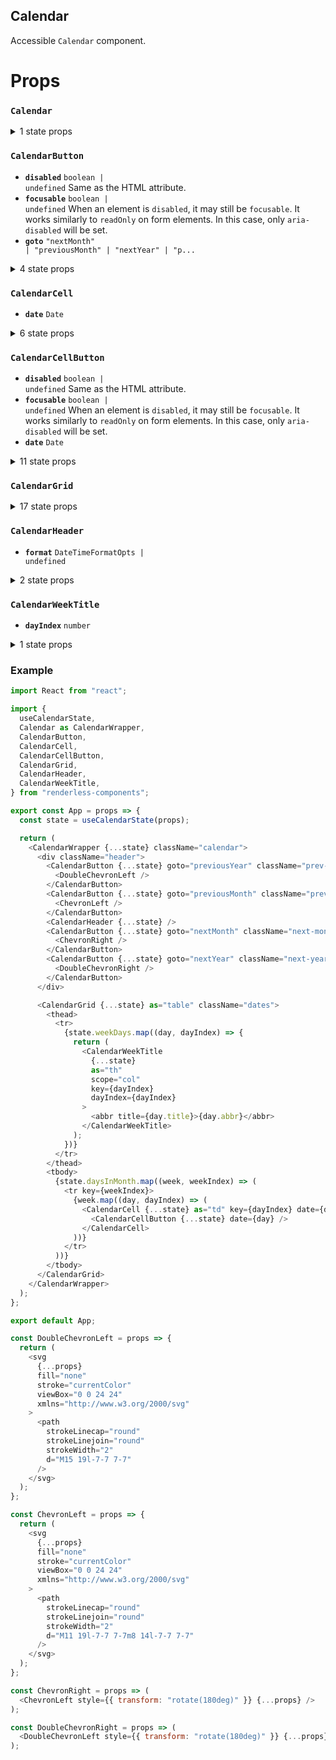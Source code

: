 ## Calendar

Accessible `Calendar` component.

# Props

<!-- Automatically generated -->

### `Calendar`

<details><summary>1 state props</summary>
> These props are returned by the state hook. You can spread them into this component (`{...state}`) or pass them separately. You can also provide these props from your own state logic.

- **`calendarId`** <code>string | undefined</code>

</details>

### `CalendarButton`

- **`disabled`** <code>boolean | undefined</code> Same as the HTML attribute.
- **`focusable`** <code>boolean | undefined</code> When an element is
  `disabled`, it may still be `focusable`. It works similarly to `readOnly` on
  form elements. In this case, only `aria-disabled` will be set.
- **`goto`**
  <code title="&#34;nextMonth&#34; | &#34;previousMonth&#34; | &#34;nextYear&#34; | &#34;previousYear&#34;">&#34;nextMonth&#34;
  | &#34;previousMonth&#34; | &#34;nextYear&#34; | &#34;p...</code>

<details><summary>4 state props</summary>
> These props are returned by the state hook. You can spread them into this component (`{...state}`) or pass them separately. You can also provide these props from your own state logic.

- **`focusNextMonth`** <code>() =&#62; void</code>

- **`focusPreviousMonth`** <code>() =&#62; void</code>

- **`focusPreviousYear`** <code>() =&#62; void</code>

- **`focusNextYear`** <code>() =&#62; void</code>

</details>

### `CalendarCell`

- **`date`** <code>Date</code>

<details><summary>6 state props</summary>
> These props are returned by the state hook. You can spread them into this component (`{...state}`) or pass them separately. You can also provide these props from your own state logic.

- **`isDisabled`** <code>boolean</code>

- **`dateValue`** <code>Date</code>

- **`currentMonth`** <code>Date</code>

- **`isRangeCalendar`** <code>boolean</code>

- **`highlightDate`** <code>(date: Date) =&#62; void</code>

- **`highlightedRange`** <code>RangeValue&#60;Date&#62; | null</code>

</details>

### `CalendarCellButton`

- **`disabled`** <code>boolean | undefined</code> Same as the HTML attribute.
- **`focusable`** <code>boolean | undefined</code> When an element is
  `disabled`, it may still be `focusable`. It works similarly to `readOnly` on
  form elements. In this case, only `aria-disabled` will be set.
- **`date`** <code>Date</code>

<details><summary>11 state props</summary>
> These props are returned by the state hook. You can spread them into this component (`{...state}`) or pass them separately. You can also provide these props from your own state logic.

- **`isDisabled`** <code>boolean</code>

- **`dateValue`** <code>Date</code>

- **`isRangeCalendar`** <code>boolean</code>

- **`focusedDate`** <code>Date</code>

- **`selectDate`** <code>(date: Date) =&#62; void</code>

- **`setFocusedDate`** <code>(value: SetStateAction&#60;Date&#62;) =&#62;
  void</code>

- **`month`** <code>number</code>

- **`minDate`** <code>Date | undefined</code>

- **`maxDate`** <code>Date | undefined</code>

- **`isFocused`** <code>boolean</code>

- **`anchorDate`** <code>Date | null</code>

</details>

### `CalendarGrid`

<details><summary>17 state props</summary>
> These props are returned by the state hook. You can spread them into this component (`{...state}`) or pass them separately. You can also provide these props from your own state logic.

- **`isDisabled`** <code>boolean</code>

- **`isReadOnly`** <code>boolean</code>

- **`calendarId`** <code>string | undefined</code>

- **`focusNextMonth`** <code>() =&#62; void</code>

- **`focusPreviousMonth`** <code>() =&#62; void</code>

- **`focusPreviousYear`** <code>() =&#62; void</code>

- **`focusNextYear`** <code>() =&#62; void</code>

- **`isRangeCalendar`** <code>boolean</code>

- **`setFocused`** <code>(value: SetStateAction&#60;boolean&#62;) =&#62;
  void</code>

- **`selectFocusedDate`** <code>() =&#62; void</code>

- **`focusEndOfMonth`** <code>() =&#62; void</code>

- **`focusStartOfMonth`** <code>() =&#62; void</code>

- **`focusNextDay`** <code>() =&#62; void</code>

- **`focusPreviousDay`** <code>() =&#62; void</code>

- **`focusNextWeek`** <code>() =&#62; void</code>

- **`focusPreviousWeek`** <code>() =&#62; void</code>

- **`setAnchorDate`** <code>(value: SetStateAction&#60;Date | null&#62;) =&#62;
  void</code>

</details>

### `CalendarHeader`

- **`format`** <code>DateTimeFormatOpts | undefined</code>

<details><summary>2 state props</summary>
> These props are returned by the state hook. You can spread them into this component (`{...state}`) or pass them separately. You can also provide these props from your own state logic.

- **`calendarId`** <code>string | undefined</code>

- **`currentMonth`** <code>Date</code>

</details>

### `CalendarWeekTitle`

- **`dayIndex`** <code>number</code>

<details><summary>1 state props</summary>
> These props are returned by the state hook. You can spread them into this component (`{...state}`) or pass them separately. You can also provide these props from your own state logic.

- **`weekDays`** <code>{ title: string; abbr: string; }[]</code>

</details>

### Example

```js
import React from "react";

import {
  useCalendarState,
  Calendar as CalendarWrapper,
  CalendarButton,
  CalendarCell,
  CalendarCellButton,
  CalendarGrid,
  CalendarHeader,
  CalendarWeekTitle,
} from "renderless-components";

export const App = props => {
  const state = useCalendarState(props);

  return (
    <CalendarWrapper {...state} className="calendar">
      <div className="header">
        <CalendarButton {...state} goto="previousYear" className="prev-year">
          <DoubleChevronLeft />
        </CalendarButton>
        <CalendarButton {...state} goto="previousMonth" className="prev-month">
          <ChevronLeft />
        </CalendarButton>
        <CalendarHeader {...state} />
        <CalendarButton {...state} goto="nextMonth" className="next-month">
          <ChevronRight />
        </CalendarButton>
        <CalendarButton {...state} goto="nextYear" className="next-year">
          <DoubleChevronRight />
        </CalendarButton>
      </div>

      <CalendarGrid {...state} as="table" className="dates">
        <thead>
          <tr>
            {state.weekDays.map((day, dayIndex) => {
              return (
                <CalendarWeekTitle
                  {...state}
                  as="th"
                  scope="col"
                  key={dayIndex}
                  dayIndex={dayIndex}
                >
                  <abbr title={day.title}>{day.abbr}</abbr>
                </CalendarWeekTitle>
              );
            })}
          </tr>
        </thead>
        <tbody>
          {state.daysInMonth.map((week, weekIndex) => (
            <tr key={weekIndex}>
              {week.map((day, dayIndex) => (
                <CalendarCell {...state} as="td" key={dayIndex} date={day}>
                  <CalendarCellButton {...state} date={day} />
                </CalendarCell>
              ))}
            </tr>
          ))}
        </tbody>
      </CalendarGrid>
    </CalendarWrapper>
  );
};

export default App;

const DoubleChevronLeft = props => {
  return (
    <svg
      {...props}
      fill="none"
      stroke="currentColor"
      viewBox="0 0 24 24"
      xmlns="http://www.w3.org/2000/svg"
    >
      <path
        strokeLinecap="round"
        strokeLinejoin="round"
        strokeWidth="2"
        d="M15 19l-7-7 7-7"
      />
    </svg>
  );
};

const ChevronLeft = props => {
  return (
    <svg
      {...props}
      fill="none"
      stroke="currentColor"
      viewBox="0 0 24 24"
      xmlns="http://www.w3.org/2000/svg"
    >
      <path
        strokeLinecap="round"
        strokeLinejoin="round"
        strokeWidth="2"
        d="M11 19l-7-7 7-7m8 14l-7-7 7-7"
      />
    </svg>
  );
};

const ChevronRight = props => (
  <ChevronLeft style={{ transform: "rotate(180deg)" }} {...props} />
);

const DoubleChevronRight = props => (
  <DoubleChevronLeft style={{ transform: "rotate(180deg)" }} {...props} />
);
```
